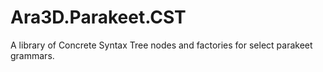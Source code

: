 ﻿# Ara3D.Parakeet.CST

A library of Concrete Syntax Tree nodes and factories for select parakeet grammars. 